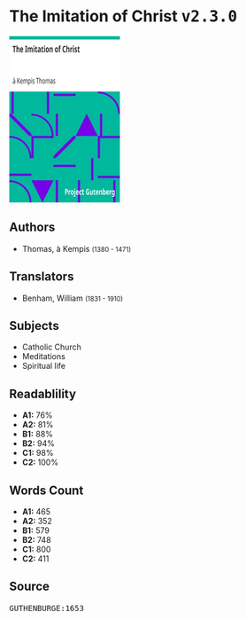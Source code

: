 # The Imitation of Christ <kbd>v2.3.0</kbd>

![](./cover.medium.jpg "")

## Authors


 - Thomas, à Kempis <small>(1380 - 1471)</small>

## Translators


 - Benham, William <small>(1831 - 1910)</small>

## Subjects


 - Catholic Church
 - Meditations
 - Spiritual life

## Readablility


 - **A1:** 76%
 - **A2:** 81%
 - **B1:** 88%
 - **B2:** 94%
 - **C1:** 98%
 - **C2:** 100%

## Words Count


 - **A1:** 465
 - **A2:** 352
 - **B1:** 579
 - **B2:** 748
 - **C1:** 800
 - **C2:** 411

## Source


<kbd>GUTHENBURGE:1653</kbd>

